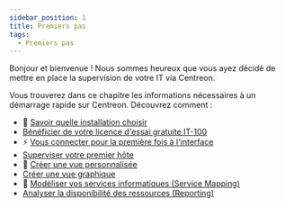 ```yaml
---
sidebar_position: 1
title: Premiers pas
tags:
  - Premiers pas
---
```


Bonjour et bienvenue ! Nous sommes heureux que vous ayez décidé de mettre en place la
supervision de votre IT via Centreon.

Vous trouverez dans ce chapitre les informations nécessaires à un démarrage rapide sur Centreon. Découvrez comment :

* 💸 [Savoir quelle installation choisir](which-install.html)
* [Bénéficier de votre licence d'essai gratuite IT-100](IT100.html)
* ⚡️ [Vous connecter pour la première fois à l'interface](interface.html)
* [Superviser votre premier hôte](first-supervision.html)
* 💅 [Créer une vue personnalisée](create-custom-view.html)
* [Créer une vue graphique](create-graphical-view.html)
* 🧐 [Modéliser vos services informatiques (Service Mapping)](model-it-services.html)
* [Analyser la disponibilité des ressources (Reporting)](analyze-resources-availability.html)
